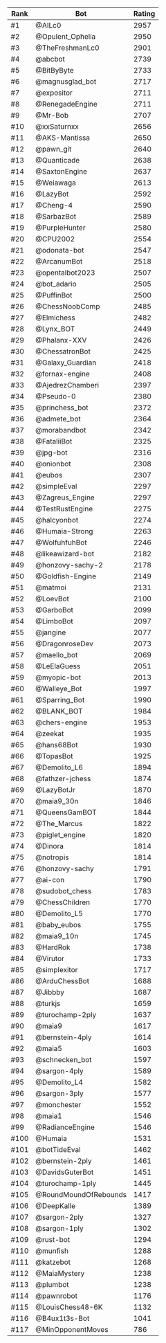 Rank|Bot|Rating
---|---|---
#1|@AILc0|2957
#2|@Opulent_Ophelia|2950
#3|@TheFreshmanLc0|2901
#4|@abcbot|2739
#5|@BitByByte|2733
#6|@magnusglad_bot|2717
#7|@expositor|2711
#8|@RenegadeEngine|2711
#9|@Mr-Bob|2707
#10|@xxSaturnxx|2656
#11|@AKS-Mantissa|2650
#12|@pawn_git|2640
#13|@Quanticade|2638
#14|@SaxtonEngine|2637
#15|@Weiawaga|2613
#16|@LazyBot|2592
#17|@Cheng-4|2590
#18|@SarbazBot|2589
#19|@PurpleHunter|2580
#20|@CPU2002|2554
#21|@odonata-bot|2547
#22|@ArcanumBot|2518
#23|@opentalbot2023|2507
#24|@bot_adario|2505
#25|@PuffinBot|2500
#26|@ChessNoobComp|2485
#27|@Elmichess|2482
#28|@Lynx_BOT|2449
#29|@Phalanx-XXV|2426
#30|@ChessatronBot|2425
#31|@Galaxy_Guardian|2418
#32|@fornax-engine|2408
#33|@AjedrezChamberi|2397
#34|@Pseudo-0|2380
#35|@princhess_bot|2372
#36|@admete_bot|2364
#37|@morabandbot|2342
#38|@FataliiBot|2325
#39|@jpg-bot|2316
#40|@onionbot|2308
#41|@eubos|2307
#42|@simpleEval|2297
#43|@Zagreus_Engine|2297
#44|@TestRustEngine|2275
#45|@halcyonbot|2274
#46|@Humaia-Strong|2263
#47|@WolfuhfuhBot|2246
#48|@likeawizard-bot|2182
#49|@honzovy-sachy-2|2178
#50|@Goldfish-Engine|2149
#51|@matmoi|2131
#52|@LoevBot|2100
#53|@GarboBot|2099
#54|@LimboBot|2097
#55|@jangine|2077
#56|@DragonroseDev|2073
#57|@maello_bot|2069
#58|@LeElaGuess|2051
#59|@myopic-bot|2013
#60|@Walleye_Bot|1997
#61|@Sparring_Bot|1990
#62|@BLANK_BOT|1984
#63|@chers-engine|1953
#64|@zeekat|1935
#65|@hans68Bot|1930
#66|@TopasBot|1925
#67|@Demolito_L6|1894
#68|@fathzer-jchess|1874
#69|@LazyBotJr|1870
#70|@maia9_30n|1846
#71|@QueensGamBOT|1844
#72|@The_Marcus|1822
#73|@piglet_engine|1820
#74|@Dinora|1814
#75|@notropis|1814
#76|@honzovy-sachy|1791
#77|@ai-con|1790
#78|@sudobot_chess|1783
#79|@ChessChildren|1770
#80|@Demolito_L5|1770
#81|@baby_eubos|1755
#82|@maia9_10n|1745
#83|@HardRok|1738
#84|@Virutor|1733
#85|@simplexitor|1717
#86|@ArduChessBot|1688
#87|@Jibbby|1687
#88|@turkjs|1659
#89|@turochamp-2ply|1637
#90|@maia9|1617
#91|@bernstein-4ply|1614
#92|@maia5|1603
#93|@schnecken_bot|1597
#94|@sargon-4ply|1589
#95|@Demolito_L4|1582
#96|@sargon-3ply|1577
#97|@monchester|1552
#98|@maia1|1546
#99|@RadianceEngine|1546
#100|@Humaia|1531
#101|@botTideEval|1462
#102|@bernstein-2ply|1461
#103|@DavidsGuterBot|1451
#104|@turochamp-1ply|1445
#105|@RoundMoundOfRebounds|1417
#106|@DeepKalle|1389
#107|@sargon-2ply|1327
#108|@sargon-1ply|1302
#109|@rust-bot|1294
#110|@munfish|1288
#111|@katzebot|1268
#112|@MaiaMystery|1238
#113|@plumbot|1238
#114|@pawnrobot|1176
#115|@LouisChess48-6K|1132
#116|@B4ux1t3s-Bot|1041
#117|@MinOpponentMoves|786
